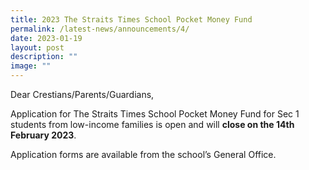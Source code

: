 ```yaml
---
title: 2023 The Straits Times School Pocket Money Fund
permalink: /latest-news/announcements/4/
date: 2023-01-19
layout: post
description: ""
image: ""
---
```





Dear Crestians/Parents/Guardians,

Application for The Straits Times School Pocket Money Fund for Sec 1 students from low-income families is open and will **close on the 14th February 2023**.
  
Application forms are available from the school’s General Office.